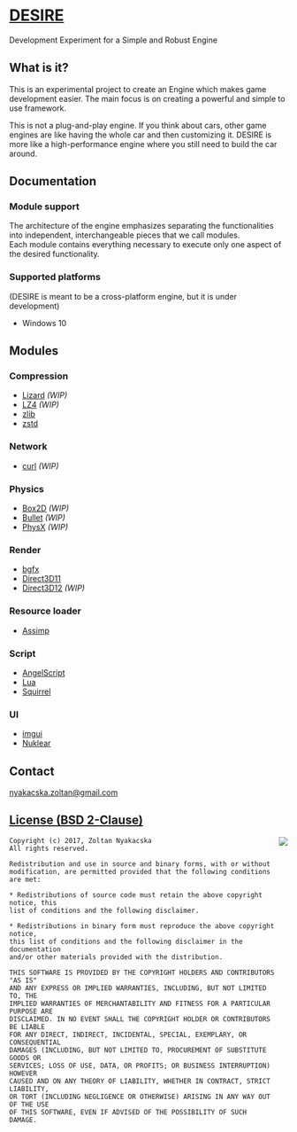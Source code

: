 [DESIRE](https://github.com/nyaki-HUN/DESIRE)
=============================================

Development Experiment for a Simple and Robust Engine

What is it?
-----------
This is an experimental project to create an Engine which makes game development easier.
The main focus is on creating a powerful and simple to use framework.

This is not a plug-and-play engine. If you think about cars, other game engines are like having the whole car and then customizing it. DESIRE is more like a high-performance engine where you still need to build the car around.  

Documentation
-------------

### Module support
The architecture of the engine emphasizes separating the functionalities into independent, interchangeable pieces that we call modules.  
Each module contains everything necessary to execute only one aspect of the desired functionality.

### Supported platforms

(DESIRE is meant to be a cross-platform engine, but it is under development)

 * Windows 10

Modules
-------

### Compression

 * [Lizard](https://github.com/inikep/lizard) *(WIP)*
 * [LZ4](https://lz4.github.io/lz4) *(WIP)*
 * [zlib](https://www.zlib.net)
 * [zstd](https://facebook.github.io/zstd)

### Network
 * [curl](https://curl.haxx.se/) *(WIP)*

### Physics

* [Box2D](https://box2d.org) *(WIP)*
* [Bullet](https://bulletphysics.org) *(WIP)*
* [PhysX](https://developer.nvidia.com/physx-sdk) *(WIP)*

### Render

 * [bgfx](https://bkaradzic.github.io/bgfx)
 * [Direct3D11](https://docs.microsoft.com/en-us/windows/desktop/direct3d11/atoc-dx-graphics-direct3d-11)
 * [Direct3D12](https://docs.microsoft.com/en-us/windows/desktop/direct3d12/direct3d-12-graphics) *(WIP)*

### Resource loader

 * [Assimp](http://www.assimp.org)

### Script

 * [AngelScript](http://www.angelcode.com/angelscript)
 * [Lua](https://www.lua.org)
 * [Squirrel](http://www.squirrel-lang.org)

### UI

 * [imgui](https://github.com/ocornut/imgui)
 * [Nuklear](https://github.com/Immediate-Mode-UI/Nuklear)

Contact
-------

nyakacska.zoltan@gmail.com

[License (BSD 2-Clause)](../master/LICENSE)
-------------------------------------------

<a href="http://opensource.org/licenses/BSD-2-Clause" target="_blank">
<img align="right" src="http://opensource.org/trademarks/opensource/OSI-Approved-License-100x137.png">
</a>

	Copyright (c) 2017, Zoltan Nyakacska
	All rights reserved.
	
	Redistribution and use in source and binary forms, with or without
	modification, are permitted provided that the following conditions are met:
	
	* Redistributions of source code must retain the above copyright notice, this
	list of conditions and the following disclaimer.
	
	* Redistributions in binary form must reproduce the above copyright notice,
	this list of conditions and the following disclaimer in the documentation
	and/or other materials provided with the distribution.
	
	THIS SOFTWARE IS PROVIDED BY THE COPYRIGHT HOLDERS AND CONTRIBUTORS "AS IS"
	AND ANY EXPRESS OR IMPLIED WARRANTIES, INCLUDING, BUT NOT LIMITED TO, THE
	IMPLIED WARRANTIES OF MERCHANTABILITY AND FITNESS FOR A PARTICULAR PURPOSE ARE
	DISCLAIMED. IN NO EVENT SHALL THE COPYRIGHT HOLDER OR CONTRIBUTORS BE LIABLE
	FOR ANY DIRECT, INDIRECT, INCIDENTAL, SPECIAL, EXEMPLARY, OR CONSEQUENTIAL
	DAMAGES (INCLUDING, BUT NOT LIMITED TO, PROCUREMENT OF SUBSTITUTE GOODS OR
	SERVICES; LOSS OF USE, DATA, OR PROFITS; OR BUSINESS INTERRUPTION) HOWEVER
	CAUSED AND ON ANY THEORY OF LIABILITY, WHETHER IN CONTRACT, STRICT LIABILITY,
	OR TORT (INCLUDING NEGLIGENCE OR OTHERWISE) ARISING IN ANY WAY OUT OF THE USE
	OF THIS SOFTWARE, EVEN IF ADVISED OF THE POSSIBILITY OF SUCH DAMAGE.
